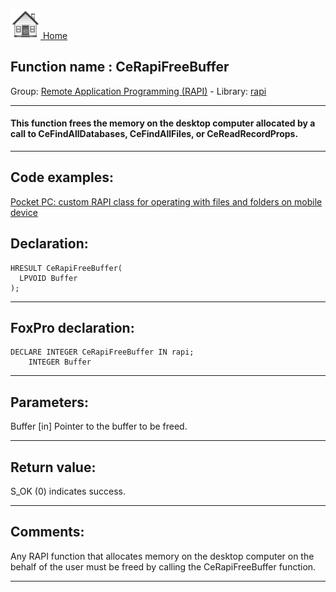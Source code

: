 [<img src="../../images/home.png"> Home ](https://github.com/VFPX/Win32API)  

## Function name : CeRapiFreeBuffer
Group: [Remote Application Programming (RAPI)](../../functions_group.md#Remote_Application_Programming_(RAPI))  -  Library: [rapi](../../Libraries.md#rapi)  
***  


#### This function frees the memory on the desktop computer allocated by a call to CeFindAllDatabases, CeFindAllFiles, or CeReadRecordProps. 
***  


## Code examples:
[Pocket PC: custom RAPI class for operating with files and folders on mobile device](../../samples/sample_448.md)  

## Declaration:
```foxpro  
HRESULT CeRapiFreeBuffer(
  LPVOID Buffer
);  
```  
***  


## FoxPro declaration:
```foxpro  
DECLARE INTEGER CeRapiFreeBuffer IN rapi;
	INTEGER Buffer  
```  
***  


## Parameters:
Buffer 
[in] Pointer to the buffer to be freed.   
***  


## Return value:
S_OK (0) indicates success.  
***  


## Comments:
Any RAPI function that allocates memory on the desktop computer on the behalf of the user must be freed by calling the CeRapiFreeBuffer function.  
  
***  

